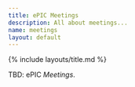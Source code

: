 ```yaml
---
title: ePIC Meetings
description: All about meetings...
name: meetings
layout: default
---
```


{% include layouts/title.md %}

TBD: ePIC _Meetings_.
